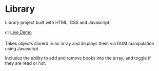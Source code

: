 # Library
Library project built with HTML, CSS and Javascript.

:point_right:[Live Demo](https://superjim.github.io/library/)

Takes objects storerd in an array and displays them via DOM manipulation using Javascript.

Includes the ability to add and remove books into the array, and toggle if they are read or not.
